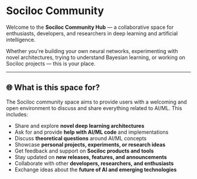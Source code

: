 # Sociloc Community

Welcome to the **Sociloc Community Hub** — a collaborative space for enthusiasts, developers, and researchers in deep learning and artificial intelligence.

Whether you're building your own neural networks, experimenting with novel architectures, trying to understand Bayesian learning, or working on Sociloc projects — this is your place.

---

## 🌐 What is this space for?

The Sociloc community space aims to provide users with a welcoming and open environment to discuss and share everything related to AI/ML. This includes:

- Share and explore **novel deep learning architectures**
- Ask for and provide **help with AI/ML code** and implementations
- Discuss **theoretical questions** around AI/ML concepts
- Showcase **personal projects, experiments, or research ideas**
- Get feedback and support on **Sociloc products and tools**
- Stay updated on **new releases, features, and announcements**
- Collaborate with other **developers, researchers, and enthusiasts**
- Exchange ideas about the **future of AI and emerging technologies**




